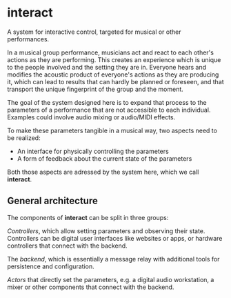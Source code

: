 # interact

A system for interactive control, targeted for musical or other performances.

In a musical group performance, musicians act and react to each other's actions 
as they are performing. This creates an experience which is unique to the
people involved and the setting they are in. Everyone hears and modifies the
acoustic product of everyone's actions as they are producing it, which can
lead to results that can hardly be planned or foreseen, and that transport
the unique fingerprint of the group and the moment.

The goal of the system designed here is to expand that process to the 
parameters of a performance that are not accessible to each individual.
Examples could involve audio mixing or audio/MIDI effects.

To make these parameters tangible in a musical way, two aspects need to be
realized:

- An interface for physically controlling the parameters
- A form of feedback about the current state of the parameters

Both those aspects are adressed by the system here, which we call **interact**.

## General architecture

The components of **interact** can be split in three groups:

*Controllers*, which allow setting parameters and observing their state.
Controllers can be digital user interfaces like websites or apps,
or hardware controllers that connect with the backend.

The *backend*, which is essentially a message relay with additional 
tools for persistence and configuration.

*Actors* that directly set the parameters, e.g. a digital audio workstation,
a mixer or other components that connect with the backend.
